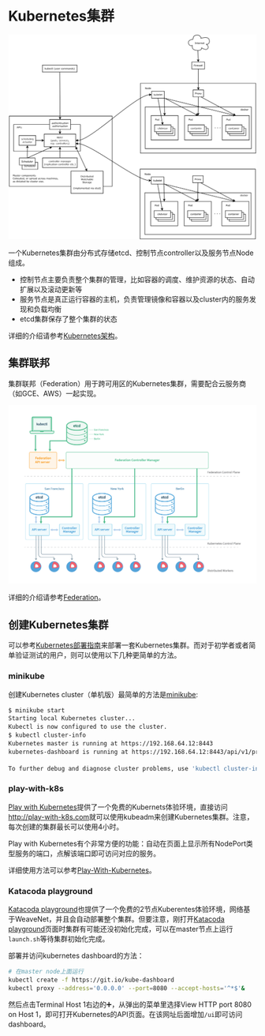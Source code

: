 # Kubernetes集群

![](architecture.png)

一个Kubernetes集群由分布式存储etcd、控制节点controller以及服务节点Node组成。

- 控制节点主要负责整个集群的管理，比如容器的调度、维护资源的状态、自动扩展以及滚动更新等
- 服务节点是真正运行容器的主机，负责管理镜像和容器以及cluster内的服务发现和负载均衡
- etcd集群保存了整个集群的状态

详细的介绍请参考[Kubernetes架构](../architecture/architecture.md)。

## 集群联邦

集群联邦（Federation）用于跨可用区的Kubernetes集群，需要配合云服务商（如GCE、AWS）一起实现。

![](federation.png)

详细的介绍请参考[Federation](../components/federation.md)。

## 创建Kubernetes集群

可以参考[Kubernetes部署指南](../deploy/index.md)来部署一套Kubernetes集群。而对于初学者或者简单验证测试的用户，则可以使用以下几种更简单的方法。

### minikube

创建Kubernetes cluster（单机版）最简单的方法是[minikube](https://github.com/kubernetes/minikube):

```sh
$ minikube start
Starting local Kubernetes cluster...
Kubectl is now configured to use the cluster.
$ kubectl cluster-info
Kubernetes master is running at https://192.168.64.12:8443
kubernetes-dashboard is running at https://192.168.64.12:8443/api/v1/proxy/namespaces/kube-system/services/kubernetes-dashboard

To further debug and diagnose cluster problems, use 'kubectl cluster-info dump'.
```

### play-with-k8s

[Play with Kubernetes](http://play-with-k8s.com)提供了一个免费的Kubernets体验环境，直接访问<http://play-with-k8s.com>就可以使用kubeadm来创建Kubernetes集群。注意，每次创建的集群最长可以使用4小时。

Play with Kubernetes有个非常方便的功能：自动在页面上显示所有NodePort类型服务的端口，点解该端口即可访问对应的服务。

详细使用方法可以参考[Play-With-Kubernetes](../appendix/play-with-k8s.md)。

### Katacoda playground

[Katacoda playground](https://www.katacoda.com/courses/kubernetes/playground)也提供了一个免费的2节点Kuberentes体验环境，网络基于WeaveNet，并且会自动部署整个集群。但要注意，刚打开[Katacoda playground](https://www.katacoda.com/courses/kubernetes/playground)页面时集群有可能还没初始化完成，可以在master节点上运行`launch.sh`等待集群初始化完成。

部署并访问kubernetes dashboard的方法：

```sh
# 在master node上面运行
kubectl create -f https://git.io/kube-dashboard
kubectl proxy --address='0.0.0.0' --port=8080 --accept-hosts='^*$'&
```

然后点击Terminal Host 1右边的➕，从弹出的菜单里选择View HTTP port 8080 on Host 1，即可打开Kubernetes的API页面。在该网址后面增加`/ui`即可访问dashboard。
